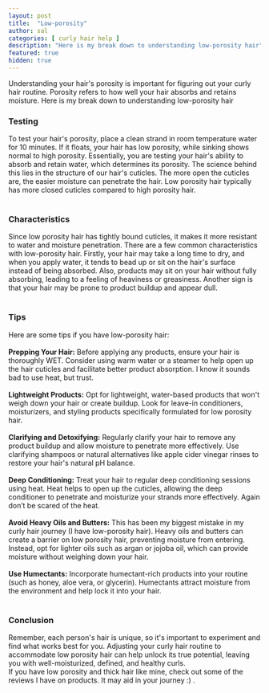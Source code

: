 ```yaml
---
layout: post
title:  "Low-porosity"
author: sal
categories: [ curly hair help ]
description: "Here is my break down to understanding low-porosity hair"
featured: true
hidden: true
---
```



Understanding your hair's porosity is important for figuring out your curly hair routine. Porosity refers to how well your hair absorbs and retains moisture. Here is my break down to understanding low-porosity hair<br>
### Testing
To test your hair's porosity, place a clean strand in room temperature water for 10 minutes. If it floats, your hair has low porosity, while sinking shows normal to high porosity. Essentially, you are testing your hair's ability to absorb and retain water, which determines its porosity. The science behind this lies in the structure of our hair's cuticles. The more open the cuticles are, the easier moisture can penetrate the hair. Low porosity hair typically has more closed cuticles compared to high porosity hair.<br><br>
### Characteristics
Since low porosity hair has tightly bound cuticles, it makes it more resistant to water and moisture penetration. There are a few common characteristics with low-porosity hair. Firstly, your hair may take a long time to dry, and when you apply water, it tends to bead up or sit on the hair's surface instead of being absorbed. Also, products may sit on your hair without fully absorbing, leading to a feeling of heaviness or greasiness. Another sign is that your hair may be prone to product buildup and appear dull.<br><br>
### Tips
Here are some tips if you have low-porosity hair:<br><br>
**Prepping Your Hair:** Before applying any products, ensure your hair is thoroughly WET. Consider using warm water or a steamer to help open up the hair cuticles and facilitate better product absorption. I know it sounds bad to use heat, but trust.<br><br>
**Lightweight Products:** Opt for lightweight, water-based products that won't weigh down your hair or create buildup. Look for leave-in conditioners, moisturizers, and styling products specifically formulated for low porosity hair.<br><br>
**Clarifying and Detoxifying:** Regularly clarify your hair to remove any product buildup and allow moisture to penetrate more effectively. Use clarifying shampoos or natural alternatives like apple cider vinegar rinses to restore your hair's natural pH balance.<br><br>
**Deep Conditioning:** Treat your hair to regular deep conditioning sessions using heat. Heat helps to open up the cuticles, allowing the deep conditioner to penetrate and moisturize your strands more effectively. Again don’t be scared of the heat.<br><br>
**Avoid Heavy Oils and Butters:** This has been my biggest mistake in my curly hair journey (I have low-porosity hair). Heavy oils and butters can create a barrier on low porosity hair, preventing moisture from entering. Instead, opt for lighter oils such as argan or jojoba oil, which can provide moisture without weighing down your hair.<br><br>
**Use Humectants:** Incorporate humectant-rich products into your routine (such as honey, aloe vera, or glycerin). Humectants attract moisture from the environment and help lock it into your hair.<br><br>
### Conclusion
Remember, each person's hair is unique, so it's important to experiment and find what works best for you. Adjusting your curly hair routine to accommodate low porosity hair can help unlock its true potential, leaving you with well-moisturized, defined, and healthy curls.<br>
If you have low porosity and thick hair like mine, check out some of the reviews I have on products. It may aid in your journey :) . 
